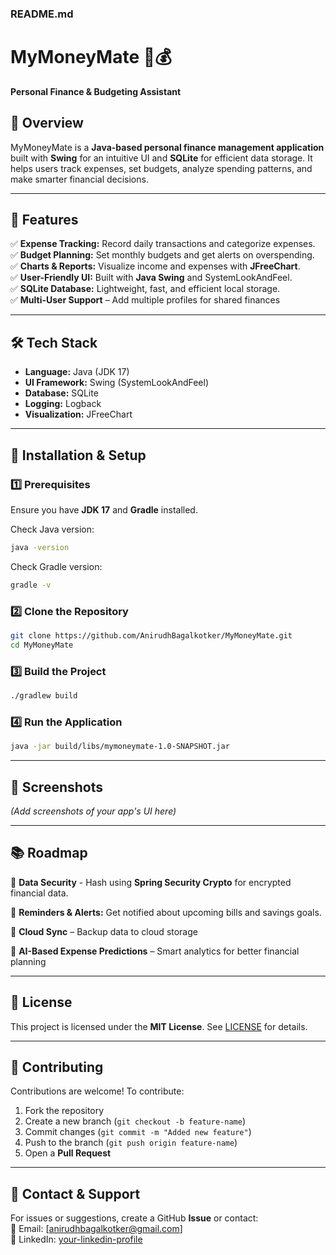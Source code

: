 ### **README.md**
# MyMoneyMate 🏦💰  
**Personal Finance & Budgeting Assistant**  

## **📌 Overview**
MyMoneyMate is a **Java-based personal finance management application** built with **Swing** for an intuitive UI and **SQLite** for efficient data storage. It helps users track expenses, set budgets, analyze spending patterns, and make smarter financial decisions.  

---

## **🚀 Features**
✅ **Expense Tracking:** Record daily transactions and categorize expenses.  
✅ **Budget Planning:** Set monthly budgets and get alerts on overspending.  
✅ **Charts & Reports:** Visualize income and expenses with **JFreeChart**.  
✅ **User-Friendly UI:** Built with **Java Swing** and SystemLookAndFeel.  
✅ **SQLite Database:** Lightweight, fast, and efficient local storage.  
✅ **Multi-User Support** – Add multiple profiles for shared finances  

---

## **🛠️ Tech Stack**
- **Language:** Java (JDK 17)  
- **UI Framework:** Swing (SystemLookAndFeel)  
- **Database:** SQLite  
- **Logging:** Logback  
- **Visualization:** JFreeChart  

---

## **🔧 Installation & Setup**

### **1️⃣ Prerequisites**
Ensure you have **JDK 17** and **Gradle** installed.  

Check Java version:  
```sh
java -version
```
Check Gradle version:  
```sh
gradle -v
```

### **2️⃣ Clone the Repository**
```sh
git clone https://github.com/AnirudhBagalkotker/MyMoneyMate.git
cd MyMoneyMate
```

### **3️⃣ Build the Project**
```sh
./gradlew build
```

### **4️⃣ Run the Application**
```sh
java -jar build/libs/mymoneymate-1.0-SNAPSHOT.jar
```

---

## **📸 Screenshots**
*(Add screenshots of your app's UI here)*  

---

## **📚 Roadmap**
🔹 **Data Security** - Hash using **Spring Security Crypto** for encrypted financial data. 

🔹 **Reminders & Alerts:** Get notified about upcoming bills and savings goals. 

🔹 **Cloud Sync** – Backup data to cloud storage  

🔹 **AI-Based Expense Predictions** – Smart analytics for better financial planning  

---

## **📜 License**
This project is licensed under the **MIT License**. See [LICENSE](LICENSE) for details.

---

## **🙌 Contributing**
Contributions are welcome! To contribute:  
1. Fork the repository  
2. Create a new branch (`git checkout -b feature-name`)  
3. Commit changes (`git commit -m "Added new feature"`)  
4. Push to the branch (`git push origin feature-name`)  
5. Open a **Pull Request**  

---

## **📩 Contact & Support**
For issues or suggestions, create a GitHub **Issue** or contact:  
📧 Email: [anirudhbagalkotker@gmail.com]  
🔗 LinkedIn: [your-linkedin-profile](https://www.linkedin.com/in/anirudhbagalkotker)  
